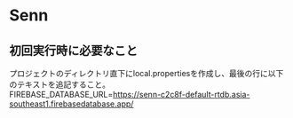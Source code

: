 # Senn
## 初回実行時に必要なこと
プロジェクトのディレクトリ直下にlocal.propertiesを作成し、最後の行に以下のテキストを追記すること。  
FIREBASE_DATABASE_URL=https://senn-c2c8f-default-rtdb.asia-southeast1.firebasedatabase.app/
